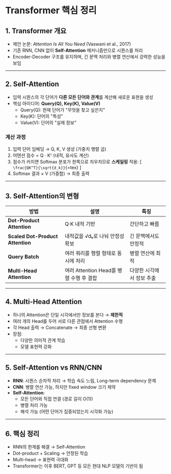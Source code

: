 # Transformer 핵심 정리

## 1. Transformer 개요

-   제안 논문: *Attention Is All You Need* (Vaswani et al., 2017)
-   기존 RNN, CNN 없이 **Self-Attention** 메커니즘만으로 시퀀스를 처리
-   Encoder-Decoder 구조를 유지하며, 긴 문맥 처리와 병렬 연산에서 강력한
    성능을 보임

------------------------------------------------------------------------

## 2. Self-Attention

-   입력 시퀀스의 각 단어가 **다른 모든 단어와 관계**를 계산해 새로운
    표현을 생성
-   핵심 아이디어: **Query(Q), Key(K), Value(V)**
    -   Query(Q): 현재 단어가 "무엇을 찾고 싶은지"
    -   Key(K): 단어의 "특성"
    -   Value(V): 단어의 "실제 정보"

### 계산 과정

1.  입력 단어 임베딩 → Q, K, V 생성 (가중치 행렬 곱)
2.  어텐션 점수 = Q · Kᵀ (내적, 유사도 계산)
3.  점수가 커지면 Softmax 분포가 한쪽으로 치우치므로 **스케일링** 적용:
    \[ `\frac{QK^T}{\sqrt{d_k}}`{=tex} \]
4.  Softmax 결과 × V (가중합) → 최종 출력

------------------------------------------------------------------------

## 3. Self-Attention의 변형

| 방법                   | 설명                             | 특징                   |
|------------------------|----------------------------------|------------------------|
| **Dot-Product Attention** | Q·K 내적 기반                      | 간단하고 빠름            |
| **Scaled Dot-Product Attention** | 내적값을 √dₖ로 나눠 안정성 확보        | 긴 문맥에서도 안정적       |
| **Query Batch**        | 여러 쿼리를 행렬 형태로 동시에 처리     | 병렬 연산에 최적           |
| **Multi-Head Attention** | 여러 Attention Head를 병렬 수행 후 결합 | 다양한 시각에서 정보 추출   |


------------------------------------------------------------------------

## 4. Multi-Head Attention

-   하나의 Attention은 단일 시각에서만 정보를 본다 → **제한적**
-   여러 개의 Head를 두어 서로 다른 관점에서 Attention 수행
-   각 Head 출력 → Concatenate → 최종 선형 변환
-   장점:
    -   다양한 의미적 관계 학습
    -   모델 표현력 강화

------------------------------------------------------------------------

## 5. Self-Attention vs RNN/CNN

-   **RNN**: 시퀀스 순차적 처리 → 학습 속도 느림, Long-term dependency
    문제
-   **CNN**: 병렬 연산 가능, 하지만 fixed window 크기 제약
-   **Self-Attention**:
    -   모든 단어와 직접 연결 (경로 길이 O(1))
    -   병렬 처리 가능
    -   해석 가능 (어떤 단어가 집중되었는지 시각화 가능)

------------------------------------------------------------------------

## 6. 핵심 정리

-   RNN의 한계를 해결 → Self-Attention
-   Dot-product + Scaling → 안정된 학습
-   Multi-head → 표현력 극대화
-   Transformer는 이후 BERT, GPT 등 모든 현대 NLP 모델의 기반이 됨
